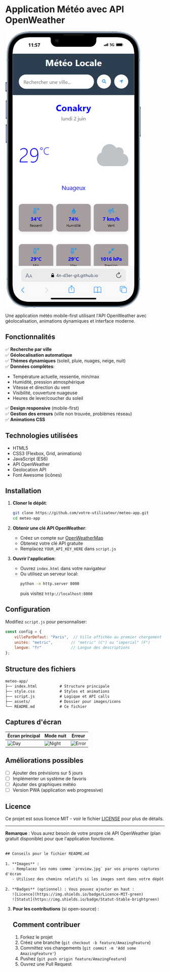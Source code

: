 # Application Météo avec API OpenWeather

![Prévisualisation de l'application](assets/screenshot.png)

Une application météo mobile-first utilisant l'API OpenWeather avec géolocalisation, animations dynamiques et interface moderne.

## Fonctionnalités

✅ **Recherche par ville**  
✅ **Géolocalisation automatique**  
✅ **Thèmes dynamiques** (soleil, pluie, nuages, neige, nuit)  
✅ **Données complètes**:
- Température actuelle, ressentie, min/max
- Humidité, pression atmosphérique
- Vitesse et direction du vent
- Visibilité, couverture nuageuse
- Heures de lever/coucher du soleil

✅ **Design responsive** (mobile-first)  
✅ **Gestion des erreurs** (ville non trouvée, problèmes réseau)  
✅ **Animations CSS**  

## Technologies utilisées

- HTML5
- CSS3 (Flexbox, Grid, animations)
- JavaScript (ES6)
- API OpenWeather
- Geolocation API
- Font Awesome (icônes)

## Installation

1. **Cloner le dépôt**:
   ```bash
   git clone https://github.com/votre-utilisateur/meteo-app.git
   cd meteo-app
   ```

2. **Obtenir une clé API OpenWeather**:
   - Créez un compte sur [OpenWeatherMap](https://openweathermap.org/)
   - Obtenez votre clé API gratuite
   - Remplacez `YOUR_API_KEY_HERE` dans `script.js`

3. **Ouvrir l'application**:
   - Ouvrez `index.html` dans votre navigateur
   - Ou utilisez un serveur local:
     ```bash
     python -m http.server 8000
     ```
     puis visitez `http://localhost:8000`

## Configuration

Modifiez `script.js` pour personnaliser:

```javascript
const config = {
    villeParDefaut: "Paris",  // Ville affichée au premier chargement
    unités: "metric",        // "metric" (C°) ou "imperial" (F°)
    langue: "fr"             // Langue des descriptions
};
```

## Structure des fichiers

```
meteo-app/
├── index.html          # Structure principale
├── style.css           # Styles et animations
├── script.js           # Logique et API calls
├── assets/             # Dossier pour images/icons
└── README.md           # Ce fichier
```

## Captures d'écran

| Écran principal | Mode nuit | Erreur |
|-----------------|-----------|--------|
| ![Day](screenshot-day.jpg) | ![Night](screenshot-night.jpg) | ![Error](screenshot-error.jpg) |

## Améliorations possibles

- [ ] Ajouter des prévisions sur 5 jours
- [ ] Implémenter un système de favoris
- [ ] Ajouter des graphiques météo
- [ ] Version PWA (application web progressive)

## Licence

Ce projet est sous licence MIT - voir le fichier [LICENSE](LICENSE) pour plus de détails.

---

**Remarque** : Vous aurez besoin de votre propre clé API OpenWeather (plan gratuit disponible) pour que l'application fonctionne.
``` 

## Conseils pour le fichier README.md

1. **Images** : 
   - Remplacez les noms comme `preview.jpg` par vos propres captures d'écran
   - Utilisez des chemins relatifs si les images sont dans votre dépôt

2. **Badges** (optionnel) : Vous pouvez ajouter en haut :
   ![Licence](https://img.shields.io/badge/Licence-MIT-green)
   ![Statut](https://img.shields.io/badge/Statut-Stable-brightgreen)
   ```

3. **Pour les contributions** (si open-source) :
   ## Comment contribuer

   1. Forkez le projet
   2. Créez une branche (`git checkout -b feature/AmazingFeature`)
   3. Committez vos changements (`git commit -m 'Add some AmazingFeature'`)
   4. Pushez (`git push origin feature/AmazingFeature`)
   5. Ouvrez une Pull Request
   
